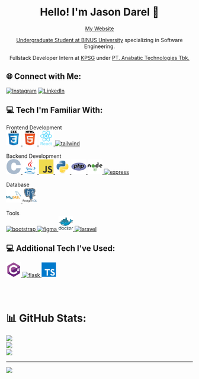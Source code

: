 

<h1 align="center">Hello! I'm Jason Darel 👋</h1>
<p align="center"><a href="https://jasondarel.vercel.app">My Website</p>
<p align="center">Undergraduate Student at 
  <a href="https://binus.ac.id/">BINUS University</a>
  specializing in Software Engineering.</p>
<p align="center">
  Fullstack Developer Intern at 
  <a href="https://kpsg.com/?gad_source=1&gclid=Cj0KCQiAuou6BhDhARIsAIfgrn6wO_HMrUbxsNAtd-vJFhr510pEvj9zL3zmXR-RVp_jWwl18FpdFGMaApheEALw_wcB">KPSG</a>
  under
  <a href="https://www.anabatic.com/">PT. Anabatic Technologies Tbk.</a> 

## 🌐 Connect with Me:
[![Instagram](https://img.shields.io/badge/Instagram-%23E4405F.svg?logo=Instagram&logoColor=white)](https://www.instagram.com/jdarel_) [![LinkedIn](https://img.shields.io/badge/LinkedIn-%230077B5.svg?logo=linkedin&logoColor=white)](https://www.linkedin.com/in/jason-darel-528b13247/) 

## 💻 Tech I'm Familiar With:
<p align="left"> 
  Frontend Development <br>
<a href="https://www.w3schools.com/css/" target="_blank" rel="noreferrer"> <img src="https://raw.githubusercontent.com/devicons/devicon/master/icons/css3/css3-original-wordmark.svg" alt="css3" width="40" height="40"/> </a> 
<a href="https://www.w3.org/html/" target="_blank" rel="noreferrer"> <img src="https://raw.githubusercontent.com/devicons/devicon/master/icons/html5/html5-original-wordmark.svg" alt="html5" width="40" height="40"/> </a> 
<a href="https://reactjs.org/" target="_blank" rel="noreferrer"> <img src="https://raw.githubusercontent.com/devicons/devicon/master/icons/react/react-original-wordmark.svg" alt="react" width="40" height="40"/> </a>
<a href="https://tailwindcss.com/" target="_blank" rel="noreferrer"> <img src="https://www.vectorlogo.zone/logos/tailwindcss/tailwindcss-icon.svg" alt="tailwind" width="40" height="40"/> </a>
  <br>
  <br>
  Backend Development <br>
<a href="https://www.cprogramming.com/" target="_blank" rel="noreferrer"> <img src="https://raw.githubusercontent.com/devicons/devicon/master/icons/c/c-original.svg" alt="c" width="40" height="40"/> </a>  
<a href="https://www.java.com" target="_blank" rel="noreferrer"> <img src="https://raw.githubusercontent.com/devicons/devicon/master/icons/java/java-original.svg" alt="java" width="40" height="40"/> </a> 
<a href="https://developer.mozilla.org/en-US/docs/Web/JavaScript" target="_blank" rel="noreferrer"> <img src="https://raw.githubusercontent.com/devicons/devicon/master/icons/javascript/javascript-original.svg" alt="javascript" width="40" height="40"/> </a> 
<a href="https://www.python.org" target="_blank" rel="noreferrer"> <img src="https://raw.githubusercontent.com/devicons/devicon/master/icons/python/python-original.svg" alt="python" width="40" height="40"/> </a>
  <a href="https://www.php.net" target="_blank" rel="noreferrer"> <img src="https://raw.githubusercontent.com/devicons/devicon/master/icons/php/php-original.svg" alt="php" width="40" height="40"/> </a>
<a href="https://nodejs.org" target="_blank" rel="noreferrer"> <img src="https://raw.githubusercontent.com/devicons/devicon/master/icons/nodejs/nodejs-original-wordmark.svg" alt="nodejs" width="40" height="40"/> </a>
<a href="https://expressjs.com" target="_blank" rel="noreferrer"> <img src="https://encrypted-tbn0.gstatic.com/images?q=tbn:ANd9GcRIrq4Je7z6sTWiUmCy2ROVBWjrkv67wBxhDA&s" alt="express" width="40" height="40"/> </a>
  <br>
  <br> 
  Database <br>
<a href="https://www.mysql.com/" target="_blank" rel="noreferrer"> <img src="https://raw.githubusercontent.com/devicons/devicon/master/icons/mysql/mysql-original-wordmark.svg" alt="mysql" width="40" height="40"/> </a> 
<a href="https://www.postgresql.org" target="_blank" rel="noreferrer"> <img src="https://raw.githubusercontent.com/devicons/devicon/master/icons/postgresql/postgresql-original-wordmark.svg" alt="postgresql" width="40" height="40"/> </a>
<br>
  <br>
  Tools <br>
<a href="https://getbootstrap.com" target="_blank" rel="noreferrer"> <img src="https://img.icons8.com/ios_filled/512/bootstrap.png" alt="bootstrap" width="40" height="40"/> </a>
<a href="https://www.figma.com/" target="_blank" rel="noreferrer"> <img src="https://www.vectorlogo.zone/logos/figma/figma-icon.svg" alt="figma" width="40" height="40"/> </a> 
<a href="https://www.docker.com/" target="_blank" rel="noreferrer"> <img src="https://raw.githubusercontent.com/devicons/devicon/master/icons/docker/docker-original-wordmark.svg" alt="docker" width="40" height="40"/> </a>
<a href="https://laravel.com/" target="_blank" rel="noreferrer"> <img src="https://www.svgrepo.com/show/353985/laravel.svg" alt="laravel" width="40" height="40"/> </a>

## 💻 Additional Tech I've Used:
<a href="https://www.w3schools.com/cs/" target="_blank" rel="noreferrer"> <img src="https://raw.githubusercontent.com/devicons/devicon/master/icons/csharp/csharp-original.svg" alt="csharp" width="40" height="40"/> </a> 
<a href="https://flask.palletsprojects.com/" target="_blank" rel="noreferrer"> <img src="https://encrypted-tbn0.gstatic.com/images?q=tbn:ANd9GcTmD38KsMgEwahtWc_Nfs5ZVktP9dBc36MUZA&s" alt="flask" width="40" height="40"/> </a>
<a href="https://www.typescriptlang.org/" target="_blank" rel="noreferrer"> <img src="https://raw.githubusercontent.com/devicons/devicon/master/icons/typescript/typescript-original.svg" alt="typescript" width="40" height="40"/> </a>

<br/><br/>
# 📊 GitHub Stats:
![](https://github-readme-stats.vercel.app/api?username=jasondarel&theme=highcontrast&hide_border=false&include_all_commits=false&count_private=false)<br/>
![](https://github-readme-streak-stats.herokuapp.com/?user=jasondarel&theme=highcontrast&hide_border=false)<br/>
![](https://github-readme-stats.vercel.app/api/top-langs/?username=jasondarel&theme=highcontrast&hide_border=false&include_all_commits=false&count_private=false&layout=compact)

---
[![](https://visitcount.itsvg.in/api?id=jasondarel&icon=0&color=0)](https://visitcount.itsvg.in)

<!-- Proudly created with GPRM ( https://gprm.itsvg.in ) -->

